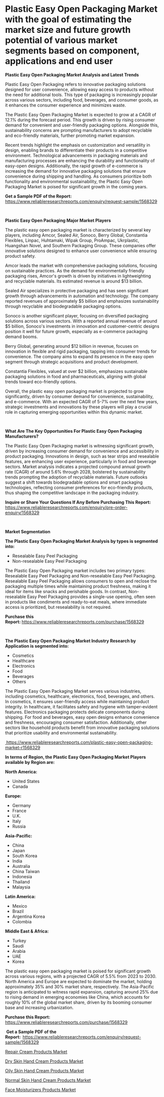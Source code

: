 <p><h1>Plastic Easy Open Packaging Market with the goal of estimating the market size and future growth potential of various market segments based on component, applications and end user</h1></p><p><strong>Plastic Easy Open Packaging Market Analysis and Latest Trends</strong></p>
<p><p>Plastic Easy Open Packaging refers to innovative packaging solutions designed for user convenience, allowing easy access to products without the need for additional tools. This type of packaging is increasingly popular across various sectors, including food, beverages, and consumer goods, as it enhances the consumer experience and minimizes waste.</p><p>The Plastic Easy Open Packaging Market is expected to grow at a CAGR of 12.1% during the forecast period. This growth is driven by rising consumer demand for convenient and user-friendly packaging options. Alongside this, sustainability concerns are prompting manufacturers to adopt recyclable and eco-friendly materials, further promoting market expansion. </p><p>Recent trends highlight the emphasis on customization and versatility in design, enabling brands to differentiate their products in a competitive environment. Technological advancements in packaging materials and manufacturing processes are enhancing the durability and functionality of easy-open designs. Additionally, the rapid growth of e-commerce is increasing the demand for innovative packaging solutions that ensure convenience during shipping and handling. As consumers prioritize both functionality and environmental sustainability, the Plastic Easy Open Packaging Market is poised for significant growth in the coming years.</p></p>
<p><strong>Get a Sample PDF of the Report:&nbsp;</strong> <a href="https://www.reliableresearchreports.com/enquiry/request-sample/1568329?utm_campaign=34&utm_medium=2&utm_source=Github&utm_content=ia&utm_term=28122024&utm_id=plastic-easy-open-packaging">https://www.reliableresearchreports.com/enquiry/request-sample/1568329</a></p>
<p>&nbsp;</p>
<p><strong>Plastic Easy Open Packaging Major Market Players</strong></p>
<p><p>The plastic easy open packaging market is characterized by several key players, including Amcor, Sealed Air, Sonoco, Berry Global, Constantia Flexibles, Linpac, Huhtamaki, Wipak Group, ProAmpac, Ukrplastic, Huangshan Novel, and Southern Packaging Group. These companies offer innovative solutions designed to enhance user convenience while ensuring product safety.</p><p>Amcor leads the market with comprehensive packaging solutions, focusing on sustainable practices. As the demand for environmentally friendly packaging rises, Amcor's growth is driven by initiatives in lightweighting and recyclable materials. Its estimated revenue is around $13 billion.</p><p>Sealed Air specializes in protective packaging and has seen significant growth through advancements in automation and technology. The company reported revenues of approximately $5 billion and emphasizes sustainability through recyclable and biodegradable packaging options.</p><p>Sonoco is another significant player, focusing on diversified packaging solutions across various sectors. With a reported annual revenue of around $5 billion, Sonoco's investments in innovation and customer-centric designs position it well for future growth, especially as e-commerce packaging demand booms.</p><p>Berry Global, generating around $12 billion in revenue, focuses on innovation in flexible and rigid packaging, tapping into consumer trends for convenience. The company aims to expand its presence in the easy open segment through strategic acquisitions and product development.</p><p>Constantia Flexibles, valued at over $2 billion, emphasizes sustainable packaging solutions in food and pharmaceuticals, aligning with global trends toward eco-friendly options.</p><p>Overall, the plastic easy open packaging market is projected to grow significantly, driven by consumer demand for convenience, sustainability, and e-commerce. With an expected CAGR of 5-7% over the next few years, strategic investments and innovations by these players will play a crucial role in capturing emerging opportunities within this dynamic market.</p></p>
<p>&nbsp;</p>
<p><strong>What Are The Key Opportunities For Plastic Easy Open Packaging Manufacturers?</strong></p>
<p><p>The Plastic Easy Open Packaging market is witnessing significant growth, driven by increasing consumer demand for convenience and accessibility in product packaging. Innovations in design, such as tear strips and resealable features, are enhancing user experience, particularly in food and beverage sectors. Market analysis indicates a projected compound annual growth rate (CAGR) of around 5.6% through 2028, bolstered by sustainability trends prompting the adoption of recyclable materials. Future outlooks suggest a shift towards biodegradable options and smart packaging technologies, reflecting consumer preferences for eco-friendly products, thus shaping the competitive landscape in the packaging industry.</p></p>
<p><strong>Inquire or Share Your Questions If Any Before Purchasing This Report:</strong> <a href="https://www.reliableresearchreports.com/enquiry/pre-order-enquiry/1568329?utm_campaign=34&utm_medium=2&utm_source=Github&utm_content=ia&utm_term=28122024&utm_id=plastic-easy-open-packaging">https://www.reliableresearchreports.com/enquiry/pre-order-enquiry/1568329</a></p>
<p>&nbsp;</p>
<p><strong>Market Segmentation</strong></p>
<p><strong>The Plastic Easy Open Packaging Market Analysis by types is segmented into:</strong></p>
<p><ul><li>Resealable Easy Peel Packaging</li><li>Non-resealable Easy Peel Packaging</li></ul></p>
<p><p>The Plastic Easy Open Packaging market includes two primary types: Resealable Easy Peel Packaging and Non-resealable Easy Peel Packaging. Resealable Easy Peel Packaging allows consumers to open and reclose the packaging multiple times while maintaining product freshness, making it ideal for items like snacks and perishable goods. In contrast, Non-resealable Easy Peel Packaging provides a single-use opening, often seen in products like condiments and ready-to-eat meals, where immediate access is prioritized, but resealability is not required.</p></p>
<p><strong>Purchase this Report:&nbsp;</strong><a href="https://www.reliableresearchreports.com/purchase/1568329?utm_campaign=34&utm_medium=2&utm_source=Github&utm_content=ia&utm_term=28122024&utm_id=plastic-easy-open-packaging">https://www.reliableresearchreports.com/purchase/1568329</a></p>
<p>&nbsp;</p>
<p><strong>The Plastic Easy Open Packaging Market Industry Research by Application is segmented into:</strong></p>
<p><ul><li>Cosmetics</li><li>Healthcare</li><li>Electronics</li><li>Food</li><li>Beverages</li><li>Others</li></ul></p>
<p><p>The Plastic Easy Open Packaging Market serves various industries, including cosmetics, healthcare, electronics, food, beverages, and others. In cosmetics, it ensures user-friendly access while maintaining product integrity. In healthcare, it facilitates safety and hygiene with tamper-evident features. Electronics packaging protects delicate components during shipping. For food and beverages, easy open designs enhance convenience and freshness, encouraging consumer satisfaction. Additionally, other sectors like household products benefit from innovative packaging solutions that prioritize usability and environmental sustainability.</p></p>
<p><a href="https://www.reliableresearchreports.com/plastic-easy-open-packaging-market-r1568329?utm_campaign=34&utm_medium=2&utm_source=Github&utm_content=ia&utm_term=28122024&utm_id=plastic-easy-open-packaging">&nbsp;https://www.reliableresearchreports.com/plastic-easy-open-packaging-market-r1568329</a></p>
<p><strong>In terms of Region, the Plastic Easy Open Packaging Market Players available by Region are:</strong></p>
<p>
    <p> <strong> North America: </strong>
        <ul>
            <li>United States</li>
            <li>Canada</li>
        </ul>
        </p> 
    <p> <strong> Europe: </strong>
        <ul>
            <li>Germany</li>
            <li>France</li>
            <li>U.K.</li>
            <li>Italy</li>
            <li>Russia</li>
        </ul>
        </p> 
    <p> <strong> Asia-Pacific: </strong>
        <ul>
            <li>China</li>
            <li>Japan</li>
            <li>South Korea</li>
            <li>India</li>
            <li>Australia</li>
            <li>China Taiwan</li>
            <li>Indonesia</li>
            <li>Thailand</li>
            <li>Malaysia</li>
        </ul>
        </p> 
    <p> <strong> Latin America: </strong>
        <ul>
            <li>Mexico</li>
            <li>Brazil</li>
            <li>Argentina Korea</li>
            <li>Colombia</li>
        </ul>
        </p> 
    <p> <strong> Middle East & Africa: </strong>
        <ul>
            <li>Turkey</li>
            <li>Saudi</li>
            <li>Arabia</li>
            <li>UAE</li>
            <li>Korea</li>
        </ul>
    </p>
    </p>
<p><p>The plastic easy open packaging market is poised for significant growth across various regions, with a projected CAGR of 5.5% from 2023 to 2030. North America and Europe are expected to dominate the market, holding approximately 35% and 30% market share, respectively. The Asia-Pacific region is anticipated to witness rapid expansion, capturing around 25% due to rising demand in emerging economies like China, which accounts for roughly 10% of the global market share, driven by its booming consumer base and increasing urbanization.</p></p>
<p><strong>Purchase this Report: </strong><a href="https://www.reliableresearchreports.com/purchase/1568329?utm_campaign=34&utm_medium=2&utm_source=Github&utm_content=ia&utm_term=28122024&utm_id=plastic-easy-open-packaging">https://www.reliableresearchreports.com/purchase/1568329</a></p>
<p>&nbsp;<strong>Get a Sample PDF of the Report:&nbsp;&nbsp;</strong><a href="https://www.reliableresearchreports.com/enquiry/request-sample/1568329?utm_campaign=34&utm_medium=2&utm_source=Github&utm_content=ia&utm_term=28122024&utm_id=plastic-easy-open-packaging">https://www.reliableresearchreports.com/enquiry/request-sample/1568329</a></p>
<p><strong></strong></p>
<p><p><a href="https://github.com/jaquelynhasenaue8/Market-Research-Report-List-1/blob/main/repair-cream-products-market.md?utm_campaign=34&utm_medium=2&utm_source=Github&utm_content=ia&utm_term=28122024&utm_id=plastic-easy-open-packaging">Repair Cream Products Market</a></p><p><a href="https://github.com/HobertDavis43/Market-Research-Report-List-1/blob/main/dry-skin-hand-cream-products-market.md?utm_campaign=34&utm_medium=2&utm_source=Github&utm_content=ia&utm_term=28122024&utm_id=plastic-easy-open-packaging">Dry Skin Hand Cream Products Market</a></p><p><a href="https://github.com/AlisaRowe24/Market-Research-Report-List-1/blob/main/oily-skin-hand-cream-products-market.md?utm_campaign=34&utm_medium=2&utm_source=Github&utm_content=ia&utm_term=28122024&utm_id=plastic-easy-open-packaging">Oily Skin Hand Cream Products Market</a></p><p><a href="https://github.com/arvelm4nthig/Market-Research-Report-List-1/blob/main/normal-skin-hand-cream-products-market.md?utm_campaign=34&utm_medium=2&utm_source=Github&utm_content=ia&utm_term=28122024&utm_id=plastic-easy-open-packaging">Normal Skin Hand Cream Products Market</a></p><p><a href="https://github.com/AshikRahman991/Market-Research-Report-List-1/blob/main/face-moisturizers-products-market.md?utm_campaign=34&utm_medium=2&utm_source=Github&utm_content=ia&utm_term=28122024&utm_id=plastic-easy-open-packaging">Face Moisturizers Products Market</a></p></p>